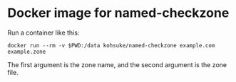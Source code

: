 # Docker image for named-checkzone

Run a container like this:

```
docker run --rm -v $PWD:/data kohsuke/named-checkzone example.com example.zone
```

The first argument is the zone name, and the second argument is the zone file.
